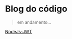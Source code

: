 # Blog do código
> em andamento...

[NodeJs-JWT](https://cursos.alura.com.br/course/node-jwt-autenticacao-tokens)